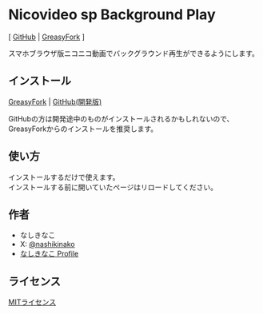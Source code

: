 # Nicovideo sp Background Play

[ [GitHub](https://github.com/nashikinako/Nicovideo-sp-bg-play/) | [GreasyFork](https://greasyfork.org/ja/scripts/502729-nicovideo-sp-background-play) ]

スマホブラウザ版ニコニコ動画でバックグラウンド再生ができるようにします。

## インストール

[GreasyFork](https://update.greasyfork.org/scripts/502729/Nicovideo%20sp%20Background%20Play.user.js) | [GitHub(開発版)](https://raw.githubusercontent.com/nashikinako/Nicovideo-sp-bg-play/main/Nicovideo-sp-bg-play.user.js)

GitHubの方は開発途中のものがインストールされるかもしれないので、GreasyForkからのインストールを推奨します。

## 使い方

インストールするだけで使えます。  
インストールする前に開いていたページはリロードしてください。

## 作者

- なしきなこ
- X: [@nashikinako](https://x.com/nashikinako)
- [なしきなこ Profile](https://nashikinako.com)

## ライセンス

[MITライセンス](https://github.com/nashikinako/Nicovideo-sp-bg-play/blob/main/LICENSE)
